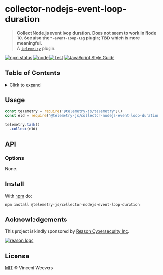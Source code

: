 # collector-nodejs-event-loop-duration

> **Collect Node.js event loop duration. Does not seem to work in Node 10. See also the `*-event-loop-lag` plugin; TBD which is more meaningful.**  
> A [`telemetry`](https://github.com/telemetry-js/telemetry) plugin.

[![npm status](http://img.shields.io/npm/v/telemetry-js/collector-nodejs-event-loop-duration.svg)](https://www.npmjs.org/package/@telemetry-js/collector-nodejs-event-loop-duration)
[![node](https://img.shields.io/node/v/@telemetry-js/collector-nodejs-event-loop-duration.svg)](https://www.npmjs.org/package/@telemetry-js/collector-nodejs-event-loop-duration)
[![Test](https://github.com/telemetry-js/collector-nodejs-event-loop-duration/workflows/Test/badge.svg?branch=main)](https://github.com/telemetry-js/collector-nodejs-event-loop-duration/actions)
[![JavaScript Style Guide](https://img.shields.io/badge/code_style-standard-brightgreen.svg)](https://standardjs.com)

## Table of Contents

<details><summary>Click to expand</summary>

- [Usage](#usage)
- [API](#api)
  - [Options](#options)
- [Install](#install)
- [Acknowledgements](#acknowledgements)
- [License](#license)

</details>

## Usage

```js
const telemetry = require('@telemetry-js/telemetry')()
const eld = require('@telemetry-js/collector-nodejs-event-loop-duration')

telemetry.task()
  .collect(eld)
```

## API

### Options

None.

## Install

With [npm](https://npmjs.org) do:

```
npm install @telemetry-js/collector-nodejs-event-loop-duration
```

## Acknowledgements

This project is kindly sponsored by [Reason Cybersecurity Inc](https://reasonsecurity.com).

[![reason logo](https://cdn.reasonsecurity.com/github-assets/reason_signature_logo.png)](https://reasonsecurity.com)

## License

[MIT](LICENSE) © Vincent Weevers
